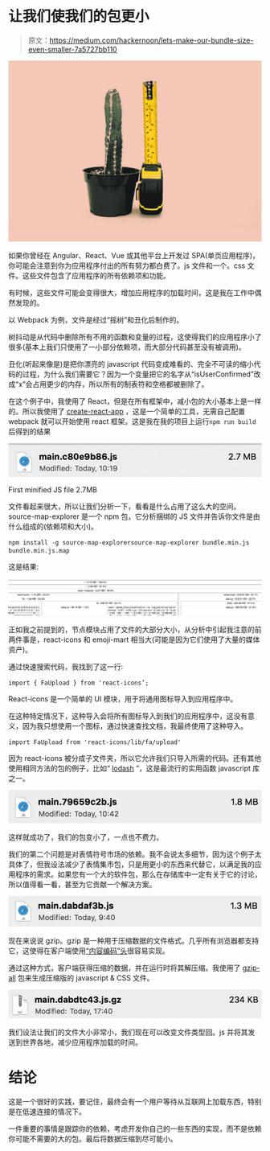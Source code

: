 # 让我们使我们的包更小

> 原文：<https://medium.com/hackernoon/lets-make-our-bundle-size-even-smaller-7a5727bb110>

![](img/9c6b553fc91e1d37f39f82104ddd2ec5.png)

如果你曾经在 Angular、React、Vue 或其他平台上开发过 SPA(单页应用程序)，你可能会注意到你为应用程序付出的所有努力都白费了。js 文件和一个。css 文件。这些文件包含了应用程序的所有依赖项和功能。

有时候，这些文件可能会变得很大，增加应用程序的加载时间，这是我在工作中偶然发现的。

以 Webpack 为例，文件是经过“摇树”和丑化后制作的。

树抖动是从代码中删除所有不用的函数和变量的过程，这使得我们的应用程序小了很多(基本上我们只使用了一小部分依赖项，而大部分代码甚至没有被调用)。

丑化(听起来像是)是把你漂亮的 javascript 代码变成难看的、完全不可读的缩小代码的过程，为什么我们需要它？因为一个变量把它的名字从“isUserConfirmed”改成“x”会占用更少的内存，所以所有的制表符和空格都被删除了。

在这个例子中，我使用了 React，但是在所有框架中，减小包的大小基本上是一样的。所以我使用了 [create-react-app](https://github.com/facebook/create-react-app) ，这是一个简单的工具，无需自己配置 webpack 就可以开始使用 react 框架。这是我在我的项目上运行`npm run build`后得到的结果

![](img/c64ac71435fb43040ba158ea17417800.png)

First minified JS file 2.7MB

文件看起来很大，所以让我们分析一下，看看是什么占用了这么大的空间。source-map-explorer 是一个 npm 包，它分析捆绑的 JS 文件并告诉你文件是由什么组成的(依赖项和大小)。

```
npm install -g source-map-explorersource-map-explorer bundle.min.js bundle.min.js.map
```

这是结果:

![](img/746451deedef905d947c282c160f0228.png)

正如我之前提到的，节点模块占用了文件的大部分大小，从分析中引起我注意的前两件事是，react-icons 和 emoji-mart 相当大(可能是因为它们使用了大量的媒体资产)。

通过快速搜索代码，我找到了这一行:

```
import { FaUpload } from 'react-icons’;
```

React-icons 是一个简单的 UI 模块，用于将通用图标导入到应用程序中。

在这种特定情况下，这种导入会将所有图标导入到我们的应用程序中，这没有意义，因为我只想使用一个图标，通过快速查找文档，我最终使用了这种导入。

```
import FaUpload from 'react-icons/lib/fa/upload'
```

因为 react-icons 被分成子文件夹，所以它允许我们只导入所需的代码。还有其他使用相同方法的包的例子，比如“ [lodash](https://github.com/lodash/lodash) ”，这是最流行的实用函数 javascript 库之一。

![](img/09a06486f9b339bd5fd14e70d3a24954.png)

这样就成功了，我们的包变小了，一点也不费力。

我们的第二个问题是对表情符号市场的依赖。我不会说太多细节，因为这个例子太具体了，但我设法减少了表情集市包，只是用更小的东西来代替它，以满足我的应用程序的需求。如果您有一个大的软件包，那么在存储库中一定有关于它的讨论，所以值得看一看，甚至为它贡献一个解决方案。

![](img/45115c7f3344fde04595889faaa6296c.png)

现在来说说 gzip。gzip 是一种用于压缩数据的文件格式。几乎所有浏览器都支持它，这使得在客户端使用[“内容编码”头](https://developer.mozilla.org/en-US/docs/Web/HTTP/Headers/Content-Encoding#Compressing_with_gzip)很容易实现。

通过这种方式，客户端获得压缩的数据，并在运行时将其解压缩。我使用了 [gzip-all](https://www.npmjs.com/package/gzip-all) 包来生成压缩版的 javascript & CSS 文件。

![](img/a9de0089051b50d9c5896f7c4318894b.png)

我们设法让我们的文件大小非常小，我们现在可以改变文件类型回。js 并将其发送到世界各地，减少应用程序加载的时间。

# 结论

这是一个很好的实践，要记住，最终会有一个用户等待从互联网上加载东西，特别是在低速连接的情况下。

一件重要的事情是跟踪你的依赖，考虑开发你自己的一些东西的实现，而不是依赖你可能不需要的大的包。最后将数据压缩到尽可能小。
